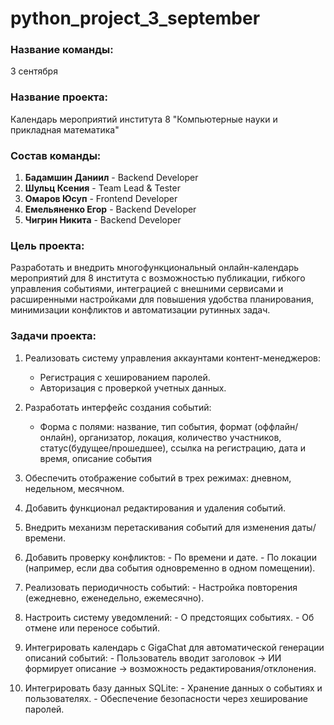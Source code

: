 # python_project_3_september
### Название команды: <br />
3 сентября <br />
### Название проекта: <br /> 
Календарь мероприятий  института 8 "Компьютерные науки и прикладная математика" <br />

### Состав команды: <br />
  1. **Бадамшин Даниил** - Backend Developer <br />
  2. **Шульц Ксения** - Team Lead & Tester <br />
  3. **Омаров Юсуп** - Frontend Developer <br />
  4. **Емельяненко Егор** - Backend Developer <br />
  5. **Чигрин Никита** - Backend Developer <br />
  
### Цель проекта:  <br />
Разработать и внедрить многофункциональный онлайн-календарь мероприятий для 8 института с возможностью публикации, гибкого управления событиями, интеграцией с внешними сервисами и расширенными настройками для повышения удобства планирования, минимизации конфликтов и автоматизации рутинных задач.

### Задачи проекта: <br />
  1. Реализовать систему управления аккаунтами контент-менеджеров:
     - Регистрация с хешированием паролей.
     - Авторизация с проверкой учетных данных.

  2. Разработать интерфейс создания событий:
     - Форма с полями: название, тип события, формат (оффлайн/онлайн), организатор, локация, количество участников, статус(будущее/прошедшее), ссылка на                 регистрацию,     дата и время, описание события

  3. Обеспечить отображение событий в трех режимах: дневном, недельном, месячном.

  4. Добавить функционал редактирования и удаления событий.

  5. Внедрить механизм перетаскивания событий для изменения даты/времени.

  6. Добавить проверку конфликтов:
    - По времени и дате.
    - По локации (например, если два события одновременно в одном помещении).

  7. Реализовать периодичность событий:
    - Настройка повторения (ежедневно, еженедельно, ежемесячно).

  8. Настроить систему уведомлений:
    - О предстоящих событиях.
    - Об отмене или переносе событий.

  9. Интегрировать календарь с GigaChat для автоматической генерации описаний событий:
    - Пользователь вводит заголовок → ИИ формирует описание → возможность редактирования/отклонения.

  10. Интегрировать базу данных SQLite:
    - Хранение данных о событиях и пользователях.
    - Обеспечение безопасности через хеширование паролей.

